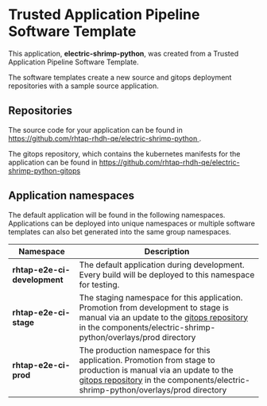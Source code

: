 # Trusted Application Pipeline Software Template

This application, **electric-shrimp-python**, was created from a Trusted Application Pipeline Software Template.

The software templates create a new source and gitops deployment repositories with a sample source application. 

## Repositories

The source code for your application can be found in [https://github.com/rhtap-rhdh-qe/electric-shrimp-python ](https://github.com/rhtap-rhdh-qe/electric-shrimp-python ).
 
The gitops repository, which contains the kubernetes manifests for the application can be found in 
[https://github.com/rhtap-rhdh-qe/electric-shrimp-python-gitops ](https://github.com/rhtap-rhdh-qe/electric-shrimp-python-gitops ) 

## Application namespaces 

The default application will be found in the following namespaces. Applications can be deployed into unique namespaces or multiple software templates can also bet generated into the same group namespaces.  

|  Namespace   |  Description   |  
| -------- | -------- |   
| **rhtap-e2e-ci-development** | The default application during development. Every build will be deployed to this namespace for testing. | 
| **rhtap-e2e-ci-stage** | The staging namespace for this application. Promotion from development to stage is manual via an update to the [gitops repository](https://github.com/rhtap-rhdh-qe/electric-shrimp-python-gitops ) in the components/electric-shrimp-python/overlays/prod directory |  
| **rhtap-e2e-ci-prod** | The production namespace for this application. Promotion from stage to production is manual via an update to the [gitops repository](https://github.com/rhtap-rhdh-qe/electric-shrimp-python-gitops ) in the components/electric-shrimp-python/overlays/prod directory | 